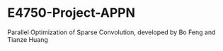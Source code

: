 # E4750-Project-APPN
Parallel Optimization of Sparse Convolution, developed by Bo Feng and Tianze Huang
